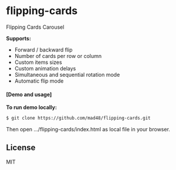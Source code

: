 # flipping-cards

Flipping Cards Carousel

**Supports:**

- Forward / backward flip
- Number of cards per row or column
- Custom items sizes
- Custom animation delays
- Simultaneous and  sequential rotation mode
- Automatic flip mode



#### [Demo and usage]


**To run demo locally:**


```sh
$ git clone https://github.com/mad48/flipping-cards.git
```


Then open .../flipping-cards/index.html as local file in your browser.

License
----

MIT

[//]: #

[Demo]: <https://mad48.github.io/flipping-cards/demo/index.html>

